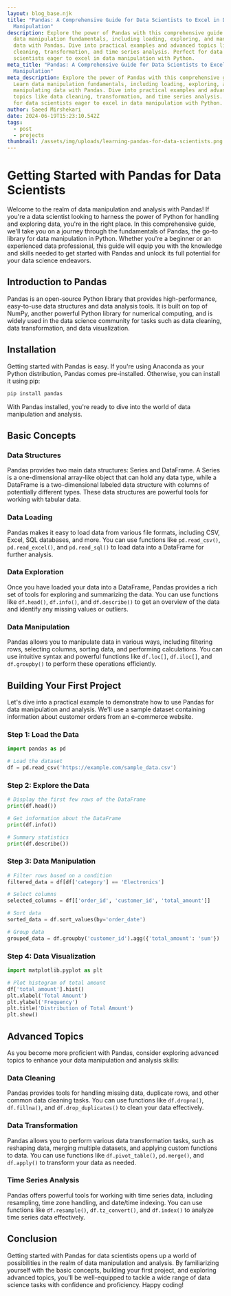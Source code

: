 ```yaml
---
layout: blog_base.njk
title: "Pandas: A Comprehensive Guide for Data Scientists to Excel in Data
  Manipulation"
description: Explore the power of Pandas with this comprehensive guide. Learn
  data manipulation fundamentals, including loading, exploring, and manipulating
  data with Pandas. Dive into practical examples and advanced topics like data
  cleaning, transformation, and time series analysis. Perfect for data
  scientists eager to excel in data manipulation with Python.
meta_title: "Pandas: A Comprehensive Guide for Data Scientists to Excel in Data
  Manipulation"
meta_description: Explore the power of Pandas with this comprehensive guide.
  Learn data manipulation fundamentals, including loading, exploring, and
  manipulating data with Pandas. Dive into practical examples and advanced
  topics like data cleaning, transformation, and time series analysis. Perfect
  for data scientists eager to excel in data manipulation with Python.
author: Saeed Mirshekari
date: 2024-06-19T15:23:10.542Z
tags:
  - post
  - projects
thumbnail: /assets/img/uploads/learning-pandas-for-data-scientists.png
---
```

# Getting Started with Pandas for Data Scientists

Welcome to the realm of data manipulation and analysis with Pandas! If you're a data scientist looking to harness the power of Python for handling and exploring data, you're in the right place. In this comprehensive guide, we'll take you on a journey through the fundamentals of Pandas, the go-to library for data manipulation in Python. Whether you're a beginner or an experienced data professional, this guide will equip you with the knowledge and skills needed to get started with Pandas and unlock its full potential for your data science endeavors.

## Introduction to Pandas

Pandas is an open-source Python library that provides high-performance, easy-to-use data structures and data analysis tools. It is built on top of NumPy, another powerful Python library for numerical computing, and is widely used in the data science community for tasks such as data cleaning, data transformation, and data visualization.

## Installation

Getting started with Pandas is easy. If you're using Anaconda as your Python distribution, Pandas comes pre-installed. Otherwise, you can install it using pip:

```bash
pip install pandas
```

With Pandas installed, you're ready to dive into the world of data manipulation and analysis.

## Basic Concepts

### Data Structures
Pandas provides two main data structures: Series and DataFrame. A Series is a one-dimensional array-like object that can hold any data type, while a DataFrame is a two-dimensional labeled data structure with columns of potentially different types. These data structures are powerful tools for working with tabular data.

### Data Loading
Pandas makes it easy to load data from various file formats, including CSV, Excel, SQL databases, and more. You can use functions like `pd.read_csv()`, `pd.read_excel()`, and `pd.read_sql()` to load data into a DataFrame for further analysis.

### Data Exploration
Once you have loaded your data into a DataFrame, Pandas provides a rich set of tools for exploring and summarizing the data. You can use functions like `df.head()`, `df.info()`, and `df.describe()` to get an overview of the data and identify any missing values or outliers.

### Data Manipulation
Pandas allows you to manipulate data in various ways, including filtering rows, selecting columns, sorting data, and performing calculations. You can use intuitive syntax and powerful functions like `df.loc[]`, `df.iloc[]`, and `df.groupby()` to perform these operations efficiently.

## Building Your First Project

Let's dive into a practical example to demonstrate how to use Pandas for data manipulation and analysis. We'll use a sample dataset containing information about customer orders from an e-commerce website.

### Step 1: Load the Data
```python
import pandas as pd

# Load the dataset
df = pd.read_csv('https://example.com/sample_data.csv')
```

### Step 2: Explore the Data
```python
# Display the first few rows of the DataFrame
print(df.head())

# Get information about the DataFrame
print(df.info())

# Summary statistics
print(df.describe())
```

### Step 3: Data Manipulation
```python
# Filter rows based on a condition
filtered_data = df[df['category'] == 'Electronics']

# Select columns
selected_columns = df[['order_id', 'customer_id', 'total_amount']]

# Sort data
sorted_data = df.sort_values(by='order_date')

# Group data
grouped_data = df.groupby('customer_id').agg({'total_amount': 'sum'})
```

### Step 4: Data Visualization
```python
import matplotlib.pyplot as plt

# Plot histogram of total amount
df['total_amount'].hist()
plt.xlabel('Total Amount')
plt.ylabel('Frequency')
plt.title('Distribution of Total Amount')
plt.show()
```

## Advanced Topics

As you become more proficient with Pandas, consider exploring advanced topics to enhance your data manipulation and analysis skills:

### Data Cleaning
Pandas provides tools for handling missing data, duplicate rows, and other common data cleaning tasks. You can use functions like `df.dropna()`, `df.fillna()`, and `df.drop_duplicates()` to clean your data effectively.

### Data Transformation
Pandas allows you to perform various data transformation tasks, such as reshaping data, merging multiple datasets, and applying custom functions to data. You can use functions like `df.pivot_table()`, `pd.merge()`, and `df.apply()` to transform your data as needed.

### Time Series Analysis
Pandas offers powerful tools for working with time series data, including resampling, time zone handling, and date/time indexing. You can use functions like `df.resample()`, `df.tz_convert()`, and `df.index()` to analyze time series data effectively.

## Conclusion

Getting started with Pandas for data scientists opens up a world of possibilities in the realm of data manipulation and analysis. By familiarizing yourself with the basic concepts, building your first project, and exploring advanced topics, you'll be well-equipped to tackle a wide range of data science tasks with confidence and proficiency. Happy coding!
